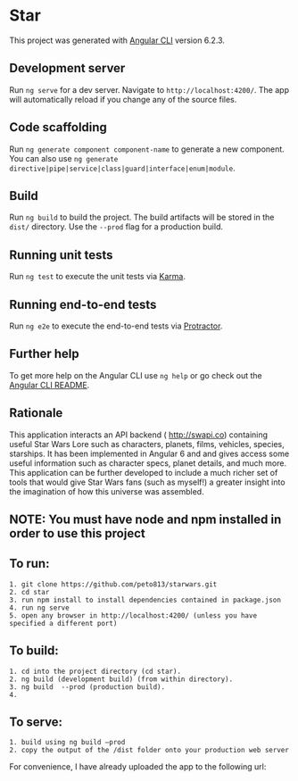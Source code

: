 # Star

This project was generated with [Angular CLI](https://github.com/angular/angular-cli) version 6.2.3.

## Development server

Run `ng serve` for a dev server. Navigate to `http://localhost:4200/`. The app will automatically reload if you change any of the source files.

## Code scaffolding

Run `ng generate component component-name` to generate a new component. You can also use `ng generate directive|pipe|service|class|guard|interface|enum|module`.

## Build

Run `ng build` to build the project. The build artifacts will be stored in the `dist/` directory. Use the `--prod` flag for a production build.

## Running unit tests

Run `ng test` to execute the unit tests via [Karma](https://karma-runner.github.io).

## Running end-to-end tests

Run `ng e2e` to execute the end-to-end tests via [Protractor](http://www.protractortest.org/).

## Further help

To get more help on the Angular CLI use `ng help` or go check out the [Angular CLI README](https://github.com/angular/angular-cli/blob/master/README.md).

## Rationale

This application interacts an API backend ( http://swapi.co) containing useful Star Wars Lore such as characters, planets, films, vehicles, species, starships. 
It has been implemented in Angular 6 and and gives access some useful information such as character specs, planet details, and much more. This application can be further developed to include a much richer set of tools that would give Star Wars fans (such as myself!) a greater insight into the imagination of how this universe was assembled. 

## NOTE:  You must have node and npm installed in order to use this project

## To run:
    1. git clone https://github.com/peto813/starwars.git
    2. cd star
    3. run npm install to install dependencies contained in package.json
    4. run ng serve
    5. open any browser in http://localhost:4200/ (unless you have specified a different port)
       
## To build:
    1. cd into the project directory (cd star).
    2. ng build (development build) (from within directory).
    3. ng build  --prod (production build).
    4. 
## To serve:
    1. build using ng build –prod
    2. copy the output of the /dist folder onto your production web server


For convenience, I have already uploaded the app to the following url:


